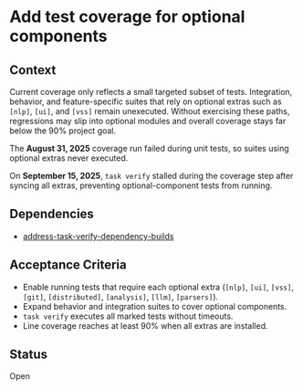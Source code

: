 # Add test coverage for optional components

## Context
Current coverage only reflects a small targeted subset of tests. Integration,
behavior, and feature-specific suites that rely on optional extras such as
`[nlp]`, `[ui]`, and `[vss]` remain unexecuted. Without exercising these paths,
regressions may slip into optional modules and overall coverage stays far below
the 90% project goal.

The **August 31, 2025** coverage run failed during unit tests, so suites using
optional extras never executed.

On **September 15, 2025**, `task verify` stalled during the coverage step after
syncing all extras, preventing optional-component tests from running.

## Dependencies
- [address-task-verify-dependency-builds](archive/address-task-verify-dependency-builds.md)

## Acceptance Criteria
- Enable running tests that require each optional extra (`[nlp]`, `[ui]`,
  `[vss]`, `[git]`, `[distributed]`, `[analysis]`, `[llm]`, `[parsers]`).
- Expand behavior and integration suites to cover optional components.
- `task verify` executes all marked tests without timeouts.
- Line coverage reaches at least 90% when all extras are installed.

## Status
Open
